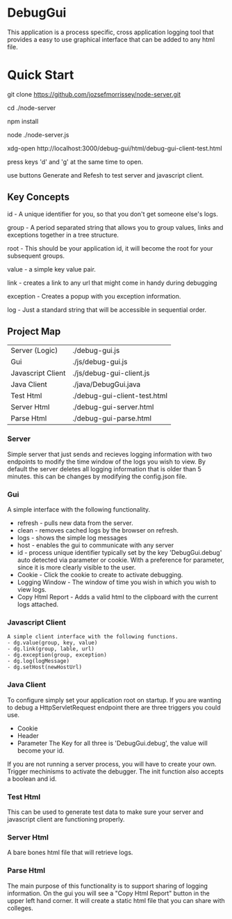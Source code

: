 # DebugGui

This application is a process specific, cross application logging tool that
provides a easy to use graphical interface that can be added to any html file.

# Quick Start
  git clone https://github.com/jozsefmorrissey/node-server.git

  cd ./node-server

  npm install

  node ./node-server.js

  xdg-open http://localhost:3000/debug-gui/html/debug-gui-client-test.html

  press keys 'd' and 'g' at the same time to open.

  use buttons Generate and Refesh to test server and javascript client.

## Key Concepts
  id - A unique identifier for you, so that you don't get someone else's logs.

  group - A period separated string that allows you to group values, links
  and exceptions together in a tree structure.

  root - This should be your application id, it will become the root for your
  subsequent groups.

  value - a simple key value pair.

  link - creates a link to any url that might come in handy during debugging

  exception - Creates a popup with you exception information.

  log - Just a standard string that will be accessible in sequential order.

## Project Map
  <table>
    <tr><td>Server (Logic)</td><td>./debug-gui.js</td></tr>
    <tr><td>Gui</td><td>./js/debug-gui.js</td></tr>
    <tr><td>Javascript Client</td><td>./js/debug-gui-client.js</td></tr>
    <tr><td>Java Client</td><td>./java/DebugGui.java</td></tr>
    <tr><td>Test Html</td><td>./debug-gui-client-test.html</td></tr>
    <tr><td>Server Html</td><td>./debug-gui-server.html</td></tr>
    <tr><td>Parse Html</td><td>./debug-gui-parse.html</td></tr>
  </table>

### Server
  Simple server that just sends and recieves logging information with two
  endpoints to modify the time window of the logs you wish to view. By default
  the server deletes all logging information that is older than 5 minutes.
  this can be changes by modifying the config.json file.

### Gui
 A simple interface with the following functionality.
  - refresh - pulls new data from the server.
  - clean - removes cached logs by the browser on refresh.
  - logs - shows the simple log messages
  - host - enables the gui to communicate with any server
  - id - process unique identifier typically set by the key 'DebugGui.debug'
    auto detected via parameter or cookie. With a preference for parameter,
    since it is more clearly visible to the user.
  - Cookie - Click the cookie to create to activate debugging.
  - Logging Window - The window of time you wish in which you wish to view logs.
  - Copy Html Report - Adds a valid html to the clipboard with the current
    logs attached.

### Javascript Client
    A simple client interface with the following functions.
    - dg.value(group, key, value)
    - dg.link(group, lable, url)
    - dg.exception(group, exception)
    - dg.log(logMessage)
    - dg.setHost(newHostUrl)

### Java Client
  To configure simply set your application root on startup. If you are wanting
  to debug a HttpServletRequest endpoint there are three triggers you could use.
  - Cookie
  - Header
  - Parameter
  The Key for all three is 'DebugGui.debug', the value will become your id.

  If you are not running a server process, you will have to create your own.
  Trigger mechinisms to activate the debugger. The init function also accepts
  a boolean and id.

### Test Html
  This can be used to generate test data to make sure your server and javascript
  client are functioning properly.

### Server Html
  A bare bones html file that will retrieve logs.

### Parse Html
  The main purpose of this functionality is to support sharing of logging
  information. On the gui you will see a "Copy Html Report" button in the upper
  left hand corner. It will create a static html file that you can share with
  colleges.
